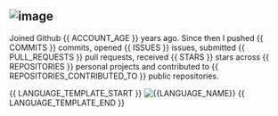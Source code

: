 ![image]( https://raw.githubusercontent.com/rohzzn/rohzzn/main/Header.png)
---
Joined Github {{ ACCOUNT_AGE }} years ago. Since then I pushed {{ COMMITS }} commits, opened {{ ISSUES }} issues, submitted {{ PULL_REQUESTS }} pull requests, received {{ STARS }} stars across {{ REPOSITORIES }} personal projects and contributed to {{ REPOSITORIES_CONTRIBUTED_TO }} public repositories.

{{ LANGUAGE_TEMPLATE_START }}
![{{LANGUAGE_NAME}}](https://img.shields.io/static/v1?style=flat-square&label=%E2%A0%80&color=555&labelColor={{LANGUAGE_COLOR:uri}}&message={{LANGUAGE_NAME:uri}}%EF%B8%B1{{LANGUAGE_PERCENT:uri}}%25)
{{ LANGUAGE_TEMPLATE_END }}
